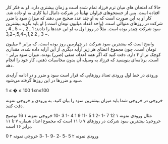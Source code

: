 حالا که امتحان های میان ترم فرزاد تمام شده است و زمان بیشتری دارد، او به فکر کار افتاده است. پس از جستجوهای فراوان نهایتاً در شرکت دانیال اینا کاری به او داده شد. کار او به این صورت است که به او چند عدد صحیح می دهند که میزان سود یا ضرر شرکت در روزهای متوالی است. (واحد اعداد میلیون تومان است.) او باید بگوید بیشترین سود شرکت چقدر بوده است. مثلاً در روز اول به او این عددها را دادند: 
1
,
2
,
−
5
,
4
,
−
3
,
2
1,2,−5,4,−3,2.

واضح است که بیشترین سود شرکت در چهارمین روز بوده است، که برابر ۴ میلیون تومان است. چون مجموع اعضای هر زیر آرایه دیگری از این آرایه داده شده، مقداری کوچک تر از ۴ دارد. دقت کنید که اگر همه اعداد، منفی (ضرر) بودند، میزان سود برابر ۰ است. برنامه‌ای بنویسید که فرزاد به وسیله آن بدون محاسبات ذهنی، کار خود را انجام دهد.

ورودی
در خط اول ورودی تعداد روزهایی که قرار است سود و ضرر و در ادامه آرایه‌ی سود و ضررها در این روزها گرفته می‌شود.

1
≤
�
≤
100
1≤n≤100

خروجی
در خروجی شما باید میزان بیشترین سود را بیان کنید. به ورودی و خروجی نمونه دقت کنید.

مثال
ورودی نمونه ۱
12
7 -1 -2 1 5 -11 9 1 4 -1 3 -10
خروجی نمونه ۱
16
توضیح خروجی: بیشترین سود شرکت در روزهای ۷ تا ۱۱ است که مجموع اعداد شماره ۷ تا ۱۱ برابر ‍۱۶ است.

ورودی نمونه ۲
5
-5 -2 -9 -1 -3
خروجی نمونه ۲
0
